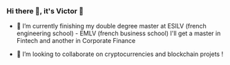 ### Hi there 👋, it's Victor 🤸

- 🌱 I’m currently finishing my double degree master at ESILV (french engineering school) - EMLV (french business school) I'll get a master in Fintech and another in Corporate Finance

- 👯 I’m looking to collaborate on cryptocurrencies and blockchain projets !



